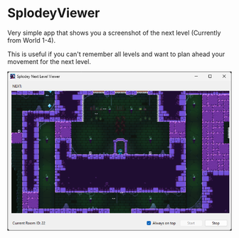# SplodeyViewer
Very simple app that shows you a screenshot of the next level (Currently from World 1-4).

This is useful if you can't remember all levels and want to plan ahead your movement for the next level.

![a](https://raw.githubusercontent.com/RoddyDev/SplodeyViewer/main/capture.png)

